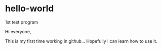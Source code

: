 # hello-world
1st test program

Hi everyone,

This is my first time working in github...
Hopefully I can learn how to use it.
